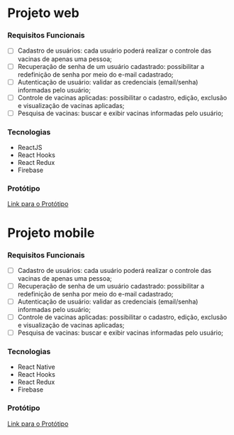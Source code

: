 # Projeto web
### Requisitos Funcionais
- [ ] Cadastro de usuários: cada usuário poderá realizar o controle das vacinas de apenas uma pessoa;
- [ ] Recuperação de senha de um usuário cadastrado: possibilitar a redefinição de senha por meio do e-mail cadastrado;
- [ ] Autenticação de usuário: validar as credenciais (email/senha) informadas pelo usuário;
- [ ] Controle de vacinas aplicadas: possibilitar o cadastro, edição, exclusão e visualização de vacinas aplicadas;
- [ ] Pesquisa de vacinas: buscar e exibir vacinas informadas pelo usuário;

### Tecnologias
* ReactJS
* React Hooks
* React Redux
* Firebase

### Protótipo
[Link para o Protótipo](https://www.figma.com/file/toIXI0dwGO5Iu3vpgl4RcA/MyHealth-web)


# Projeto mobile
### Requisitos Funcionais
- [ ] Cadastro de usuários: cada usuário poderá realizar o controle das vacinas de apenas uma pessoa;
- [ ] Recuperação de senha de um usuário cadastrado: possibilitar a redefinição de senha por meio do e-mail cadastrado;
- [ ] Autenticação de usuário: validar as credenciais (email/senha) informadas pelo usuário;
- [ ] Controle de vacinas aplicadas: possibilitar o cadastro, edição, exclusão e visualização de vacinas aplicadas;
- [ ] Pesquisa de vacinas: buscar e exibir vacinas informadas pelo usuário;

### Tecnologias
* React Native
* React Hooks
* React Redux
* Firebase

### Protótipo
[Link para o Protótipo](https://www.figma.com/file/ckbdkMWpyACGGDCdNk15EM/MyHealth-mobile)
